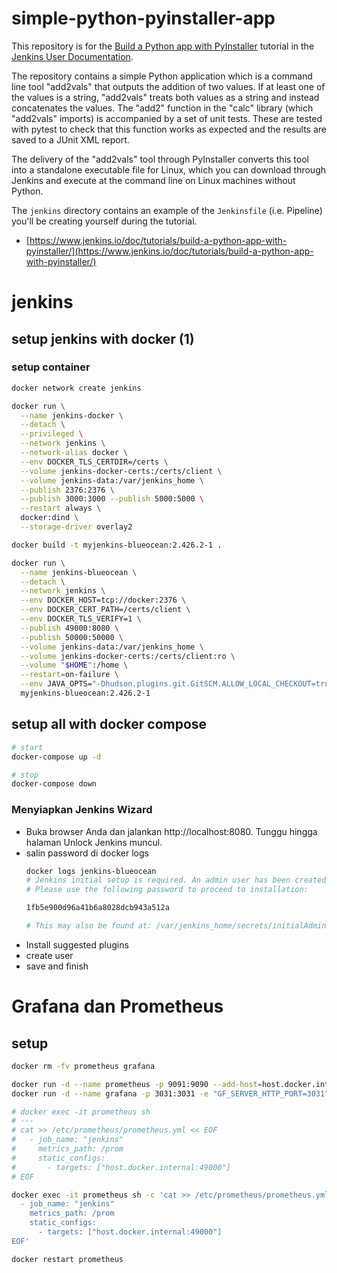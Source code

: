 # simple-python-pyinstaller-app

This repository is for the
[Build a Python app with PyInstaller](https://jenkins.io/doc/tutorials/build-a-python-app-with-pyinstaller/)
tutorial in the [Jenkins User Documentation](https://jenkins.io/doc/).

The repository contains a simple Python application which is a command line tool "add2vals" that outputs the addition of two values. If at least one of the
values is a string, "add2vals" treats both values as a string and instead
concatenates the values. The "add2" function in the "calc" library (which
"add2vals" imports) is accompanied by a set of unit tests. These are tested with pytest to check that this function works as expected and the results are saved
to a JUnit XML report.

The delivery of the "add2vals" tool through PyInstaller converts this tool into
a standalone executable file for Linux, which you can download through Jenkins
and execute at the command line on Linux machines without Python.

The `jenkins` directory contains an example of the `Jenkinsfile` (i.e. Pipeline)
you'll be creating yourself during the tutorial.

- [https://www.jenkins.io/doc/tutorials/build-a-python-app-with-pyinstaller/](https://www.jenkins.io/doc/tutorials/build-a-python-app-with-pyinstaller/)

# jenkins
## setup jenkins with docker (1)
### setup container
```bash
docker network create jenkins

docker run \
  --name jenkins-docker \
  --detach \
  --privileged \
  --network jenkins \
  --network-alias docker \
  --env DOCKER_TLS_CERTDIR=/certs \
  --volume jenkins-docker-certs:/certs/client \
  --volume jenkins-data:/var/jenkins_home \
  --publish 2376:2376 \
  --publish 3000:3000 --publish 5000:5000 \
  --restart always \
  docker:dind \
  --storage-driver overlay2

docker build -t myjenkins-blueocean:2.426.2-1 .

docker run \
  --name jenkins-blueocean \
  --detach \
  --network jenkins \
  --env DOCKER_HOST=tcp://docker:2376 \
  --env DOCKER_CERT_PATH=/certs/client \
  --env DOCKER_TLS_VERIFY=1 \
  --publish 49000:8080 \
  --publish 50000:50000 \
  --volume jenkins-data:/var/jenkins_home \
  --volume jenkins-docker-certs:/certs/client:ro \
  --volume "$HOME":/home \
  --restart=on-failure \
  --env JAVA_OPTS="-Dhudson.plugins.git.GitSCM.ALLOW_LOCAL_CHECKOUT=true" \
  myjenkins-blueocean:2.426.2-1 
```

## setup all with docker compose
```bash
# start
docker-compose up -d

# stop
docker-compose down
```

### Menyiapkan Jenkins Wizard
- Buka browser Anda dan jalankan http://localhost:8080. Tunggu hingga halaman Unlock Jenkins muncul.
- salin password di docker logs
  ```bash
  docker logs jenkins-blueocean
  # Jenkins initial setup is required. An admin user has been created and a password generated.
  # Please use the following password to proceed to installation:
  
  1fb5e900d96a41b6a8028dcb943a512a

  # This may also be found at: /var/jenkins_home/secrets/initialAdminPassword
  ```
- Install suggested plugins
- create user
- save and finish

# Grafana dan Prometheus
## setup
```bash
docker rm -fv prometheus grafana

docker run -d --name prometheus -p 9091:9090 --add-host=host.docker.internal:host-gateway prom/prometheus
docker run -d --name grafana -p 3031:3031 -e "GF_SERVER_HTTP_PORT=3031" --add-host=host.docker.internal:host-gateway grafana/grafana

# docker exec -it prometheus sh
# ---
# cat >> /etc/prometheus/prometheus.yml << EOF
#   - job_name: "jenkins"                                                        
#     metrics_path: /prom                                             
#     static_configs:                                                            
#       - targets: ["host.docker.internal:49000"]
# EOF

docker exec -it prometheus sh -c 'cat >> /etc/prometheus/prometheus.yml << EOF
  - job_name: "jenkins"
    metrics_path: /prom
    static_configs:
      - targets: ["host.docker.internal:49000"]
EOF'

docker restart prometheus
```
